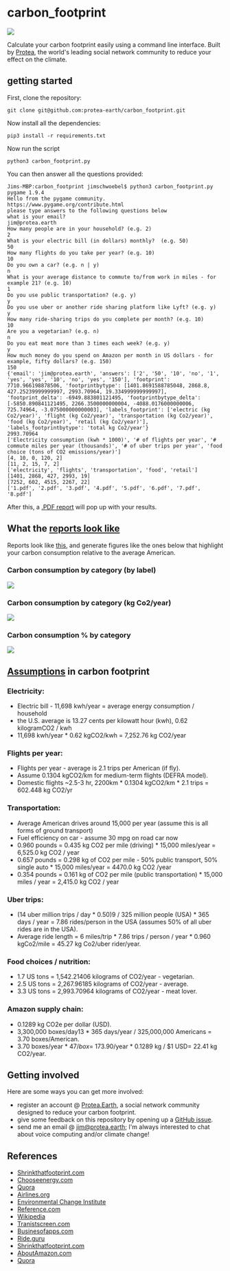 # carbon_footprint
![](https://github.com/protea-earth/carbon_footprint/blob/master/assets/logo.png)

Calculate your carbon footprint easily using a command line interface. Built by [Protea](http://protea.earth), the world's leading social network community to reduce your effect on the climate.

## getting started

First, clone the repository:

```
git clone git@github.com:protea-earth/carbon_footprint.git
```

Now install all the dependencies:

```
pip3 install -r requirements.txt 
```

Now run the script 

```
python3 carbon_footprint.py
```

You can then answer all the questions provided:

```
Jims-MBP:carbon_footprint jimschwoebel$ python3 carbon_footprint.py
pygame 1.9.4
Hello from the pygame community. https://www.pygame.org/contribute.html
please type answers to the following questions below
what is your email? 
jim@protea.earth
How many people are in your household? (e.g. 2) 
2
What is your electric bill (in dollars) monthly?  (e.g. 50) 
50
How many flights do you take per year? (e.g. 10) 
10
Do you own a car? (e.g. n | y) 
n
What is your average distance to commute to/from work in miles - for example 21? (e.g. 10) 
1
Do you use public transportation? (e.g. y)
y
Do you use uber or another ride sharing platform like Lyft? (e.g. y) 
y
How many ride-sharing trips do you complete per month? (e.g. 10) 
10
Are you a vegetarian? (e.g. n) 
n
Do you eat meat more than 3 times each week? (e.g. y) 
y
How much money do you spend on Amazon per month in US dollars - for example, fifty dollars? (e.g. 150) 
150
{'email': 'jim@protea.earth', 'answers': ['2', '50', '10', 'no', '1', 'yes', 'yes', '10', 'no', 'yes', '150'], 'footprint': 7710.966198878506, 'footprintbytype': [1401.8691588785048, 2868.8, 427.25239999999997, 2993.70964, 19.334999999999997], 'footprint_delta': -6949.883801121495, 'footprintbytype_delta': [-5850.890841121495, 2266.3500000000004, -4088.0176000000006, 725.74964, -3.075000000000003], 'labels_footprint': ['electric (kg Co2/year)', 'flight (kg Co2/year)', 'transportation (kg Co2/year)', 'food (kg Co2/year)', 'retail (kg Co2/year)'], 'labels_footprintbytype': 'total kg Co2/year'}
2993.70964
['Electricity consumption (kwh * 1000)', '# of flights per year', '# commute miles per year (thousands)', '# of uber trips per year', 'food choice (tons of CO2 emissions/year)']
[4, 10, 0, 120, 2]
[11, 2, 15, 7, 2]
['electricity', 'flights', 'transportation', 'food', 'retail']
[1401, 2868, 427, 2993, 19]
[7252, 602, 4515, 2267, 22]
['1.pdf', '2.pdf', '3.pdf', '4.pdf', '5.pdf', '6.pdf', '7.pdf', '8.pdf']
```

After this, a [.PDF report](https://github.com/protea-earth/carbon_footprint/blob/master/footprint_report.pdf) will pop up with your results.

## What the [reports look like](https://github.com/protea-earth/carbon_footprint/blob/master/footprint_report.pdf)

Reports look like [this](https://github.com/protea-earth/carbon_footprint/blob/master/footprint_report.pdf), and generate figures like the ones below that highlight your carbon consumption relative to the average American. 

### Carbon consumption by category (by label)
![](https://github.com/protea-earth/carbon_footprint/blob/master/assets/bar.png)
### Carbon consumption by category (kg Co2/year)
![](https://github.com/protea-earth/carbon_footprint/blob/master/assets/bar_2.png)
### Carbon consumption % by category 
![](https://github.com/protea-earth/carbon_footprint/blob/master/assets/pi.png)

## [Assumptions](https://github.com/protea-earth/carbon_footprint/blob/master/assets/7.pdf) in carbon footprint 
### Electricity:
- Electric bill - 11,698 kwh/year = average energy consumption / household
- the U.S. average is 13.27 cents per kilowatt hour (kwh), 0.62 kilogramCO2 / kwh
- 11,698 kwh/year * 0.62 kgCO2/kwh = 7,252.76 kg CO2/year
### Flights per year:
- Flights per year - average is 2.1 trips per American (if fly).
- Assume 0.1304 kgCO2/km for medium-term flights (DEFRA model).
- Domestic flights ~2.5-3 hr, 2200km * 0.1304 kgCO2/km * 2.1 trips = 602.448 kg CO2/yr
### Transportation:
- Average American drives around 15,000 per year (assume this is all forms of ground transport)
- Fuel efficiency on car - assume 30 mpg on road car now
- 0.960 pounds = 0.435 kg CO2 per mile (driving) * 15,000 miles/year = 6,525.0 kg CO2 / year 
- 0.657 pounds = 0.298 kg of CO2 per mile - 50% public transport, 50% single auto * 15,000 miles/year = 4470.0 kg CO2 /year
- 0.354 pounds = 0.161 kg of CO2 per mile (public transportation) * 15,000 miles / year = 2,415.0 kg CO2 / year
### Uber trips:
- (14 uber million trips / day * 0.50)9 / 325 million people (USA) * 365 days / year = 7.86 rides/person in the USA (assumes 50% of all uber rides are in the USA).
- Average ride length = 6 miles/trip * 7.86 trips / person / year * 0.960 kgCo2/mile = 45.27 kg Co2/uber rider/year.
### Food choices / nutrition:
- 1.7 US tons = 1,542.21406 kilograms of CO2/year - vegetarian.
- 2.5 US tons = 2,267.96185 kilograms of CO2/year - average.
- 3.3 US tons = 2,993.70964 kilograms of CO2/year - meat lover.
### Amazon supply chain:
- 0.1289 kg CO2e per dollar (USD).
- 3,300,000 boxes/day13 * 365 days/year / 325,000,000 Americans = 3.70 boxes/American.
- 3.70 boxes/year * $47 / box = ~$173.90/year * 0.1289 kg / $1 USD= 22.41 kg CO2/year.

## Getting involved
Here are some ways you can get more involved:

* register an account @ [Protea.Earth](http://protea.earth), a social network community designed to reduce your carbon footprint.
* give some feedback on this repository by opening up a [GitHub issue](https://github.com/protea-earth/carbon_footprint/issues).
* send me an email @ jim@protea.earth; I'm always interested to chat about voice computing and/or climate change!

## References
- [Shrinkthatfootprint.com](http://shrinkthatfootprint.com/average-household-electricity-consumption)
- [Chooseenergy.com](https://www.chooseenergy.com/electricity-rates-by-state/)
- [Quora](https://www.quora.com/How-much-CO2-is-produced-per-KWH-of-electricity)
- [Airlines.org](http://airlines.org/wp-content/uploads/2016/04/2016Survey.pdf)
- [Environmental Change Institute](https://www.eci.ox.ac.uk/research/energy/downloads/jardine09-carboninflights.pdf)
- [Reference.com](https://www.reference.com/vehicles/average-mileage-put-car-year-5c8f88fa02be73c8)
- [Wikipedia](https://en.wikipedia.org/wiki/Corporate_average_fuel_economy)
- [Tranistscreen.com](http://blog.transitscreen.com/how-public-transit-can-and-must-help-reduce-carbon-pollution)
- [Businesofapps.com](https://www.businessofapps.com/data/uber-statistics/)
- [Ride.guru](https://ride.guru/lounge/p/what-is-the-average-trip-distance-for-an-uber-or-lyft-ride)
- [Shrinkthatfootprint.com](http://shrinkthatfootprint.com/food-carbon-footprint-diet)
- [AboutAmazon.com](https://sustainability.aboutamazon.com/carbon-footprint)
- [Quora](https://www.quora.com/How-many-boxes-does-Amazon-ship-every-day)
